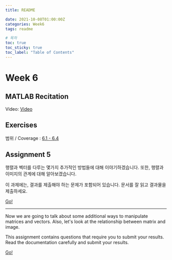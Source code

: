 ```yaml
---
title: README

date: 2021-10-08T01:00:00Z
categories: Week6
tags: readme

# 목차
toc: true  
toc_sticky: true
toc_label: "Table of Contents" 
---
```


# Week 6

## MATLAB Recitation

Video: [Video](<https://klms.kaist.ac.kr/course/view.php?id=131566&section=0#section-6>)

## Exercises

범위 / Coverage : [6.1 - 6.4]({{site.baseurl}}/week6/ex5)

## Assignment 5

행렬과 벡터를 다루는 몇가지 추가적인 방법들에 대해 이야기하겠습니다. 또한, 행렬과 이미지의 관계에 대해 알아보겠습니다.

이 과제에는, 결과를 제출해야 하는 문제가 포함되어 있습니다. 문서를 잘 읽고 결과물을 제출하세요.

[Go!]({{site.baseurl}}/week6/assign5)

---

Now we are going to talk about some additional ways to manipulate matrices and vectors. Also, let's look at the relationship between matrix and image.

This assignment contains questions that require you to submit your results. Read the documentation carefully and submit your results.

[Go!]({{site.baseurl}}/week6/assign5/#assignment-5)